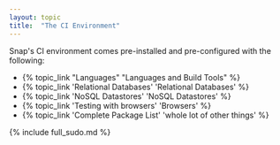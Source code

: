 ```yaml
---
layout: topic
title:  "The CI Environment"
---
```


Snap's CI environment comes pre-installed and pre-configured with the following:

* {% topic_link "Languages" "Languages and Build Tools" %}
* {% topic_link 'Relational Databases' 'Relational Databases' %}
* {% topic_link 'NoSQL Datastores' 'NoSQL Datastores' %}
* {% topic_link 'Testing with browsers' 'Browsers' %}
* {% topic_link 'Complete Package List' 'whole lot of other things' %}


{% include full_sudo.md %}

